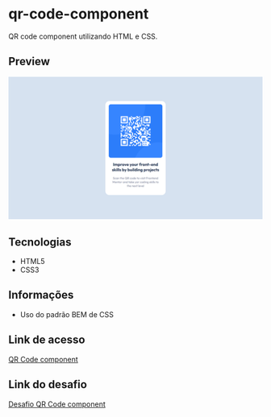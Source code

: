 # qr-code-component

QR code component utilizando HTML e CSS.

## Preview

![Preview do projeto](img/qr-code-component-preview.png "QR Code component preview")

## Tecnologias

- HTML5
- CSS3

## Informações

- Uso do padrão BEM de CSS

## Link de acesso

<a href="https://udanielnogueira.github.io/qr-code-component/" target="_blank">QR Code component</a>

## Link do desafio

<a href="https://www.frontendmentor.io/challenges/qr-code-component-iux_sIO_H" target="_blank">Desafio QR Code component</a>
